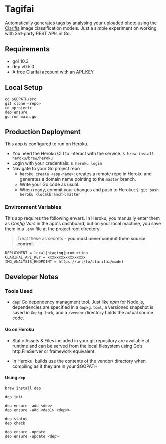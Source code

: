 # Tagifai

Automatically generates tags by analysing your uploaded photo using the [Clarifia](https://clarifai.com/) image classification models. Just a simple experiment on working with 3rd-party REST APIs in Go.

## Requirements

* go1.10.3
* dep v0.5.0
* A free Clarifai account with an API_KEY

## Local Setup

	cd $GOPATH/src
	git clone <repo>
	cd <project>
	dep ensure
	go run main.go

## Production Deployment

This app is configured to run on Heroku.

* You need the Heroku CLI to interact with the service. `$ brew install heroku/brew/heroku`
* Login with your credentials: `$ heroku login`
* Navigate to your Go project repo
	* `heroku create <app-name>`: creates a remote repo in Heroku and generates a domain name pointing to the `master` branch.
	* Write your Go code as usual.
	* When ready, commit your changes and push to Heroku: `$ git push heroku <localbranch>:master`

### Environment Variables

This app requires the following envars. In Heroku, you manually enter them as *Config Vars* in the app's dashboard, but on your local machine, you save them in a `.env` file at the project root directory. 

> Treat these as secrets - **you must never commit them source control.**

	DEPLOYMENT = local|staging|production
	CLARIFAI_API_KEY = xxxxxxxxxxxxxxxxx
	IMG_ANALYSIS_ENDPOINT = https://url/to/clarifai/model

## Developer Notes

### Tools Used

* `dep`: _Go_ dependency managment tool. Just like _npm_ for Node.js, dependencies are specified in a `Gopkg.toml`, a versioned snapshot is saved in `Gopkg.lock`, and a `/vendor` directory holds the actual source code.

#### Go on Heroku

* Static Assets & Files included in your git repository are available at runtime and can be served from the local filesystem using Go’s http.FileServer or framework equivalent. 

* In Heroku, builds use the contents of the vendor/ directory when compiling as if they are in your $GOPATH

#### Using `dep`

	brew install dep 

	dep init

	dep ensure -add <dep>
	dep ensure -add <dep1> <depN>

	dep status
	dep check

	dep ensure -update
	dep ensure -update <dep>

